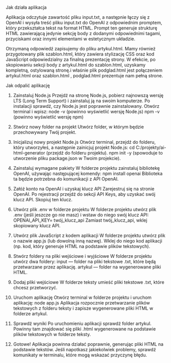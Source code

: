 Jak działa aplikacja

Aplikacja odczytuje zawartość pliku input.txt, a następnie łączy się z OpenAI i wysyła treść pliku input.txt do OpenAI z odpowiednim promptem, który przekształca tekst
na format HTML. Prompt ten generuje strukturę HTML zawierającą jedynie sekcję body z dodanymi odpowiednimi tagami, przyciskami oraz innymi elementami w estetycznym 
układzie.

Otrzymaną odpowiedź zapisujemy do pliku artykul.html. Mamy również przygotowany plik szablon.html, który zawiera stylizację CSS oraz kod JavaScript odpowiedzialny za 
finalną prezentację strony. W efekcie, po skopiowaniu sekcji body z artykul.html do szablon.html, uzyskamy kompletną, ostylowaną stronę.i właśnie plik podglad.html 
jest połączeniem artykul.html oraz szablon.html , podglad.html prezentuje nam pełną strone.

Jak odpalić aplikację

1. Zainstaluj Node.js
Przejdź na stronę Node.js, pobierz najnowszą wersję LTS (Long Term Support) i zainstaluj ją na swoim komputerze.
Po instalacji sprawdź, czy Node.js jest poprawnie zainstalowany. Otwórz terminal i wpisz:
node -v (powinno wyświetlić wersję Node.js)
npm -v (powinno wyświetlić wersję npm)

2. Stwórz nowy folder na projekt
Utwórz folder, w którym będzie przechowywany Twój projekt.

3. Inicjalizuj nowy projekt Node.js
Otwórz terminal, przejdź do folderu, który utworzyłeś, a następnie zainicjuj projekt Node.js:
cd C:/projekty/ai-html-generator (przejdź do folderu projektu).
npm init -y (spowoduje to utworzenie pliku package.json w Twoim projekcie).

4. Zainstaluj wymagane pakiety
W folderze projektu zainstaluj bibliotekę OpenAI, używając następującej komendy:
npm install openai
Biblioteka ta będzie potrzebna do komunikacji z API OpenAI.

5. Załóż konto na OpenAI i uzyskaj klucz API
Zarejestruj się na stronie OpenAI.
Po rejestracji przejdź do sekcji API Keys, aby uzyskać swój klucz API. Skopiuj ten klucz.

6. Utwórz plik .env w folderze projektu
W folderze projektu utwórz plik .env (jeśli jeszcze go nie masz) i wstaw do niego swój klucz API:
OPENAI_API_KEY= twój_klucz_api
Zamiast twój_klucz_api, wklej skopiowany klucz API.

7. Utwórz plik JavaScript z kodem aplikacji
W folderze projektu utwórz plik o nazwie app.js (lub dowolną inną nazwę).
Wklej do niego kod aplikacji (np. kod, który generuje HTML na podstawie plików tekstowych).

8. Stwórz foldery na pliki wejściowe i wyjściowe
W folderze projektu utwórz dwa foldery:
input — folder na pliki tekstowe .txt, które będą przetwarzane przez aplikację.
artykul — folder na wygenerowane pliki HTML.

9. Dodaj pliki wejściowe
W folderze teksty umieść pliki tekstowe .txt, które chcesz przetworzyć.

10. Uruchom aplikację
Otwórz terminal w folderze projektu i uruchom aplikację:
node app.js
Aplikacja rozpocznie przetwarzanie plików tekstowych z folderu teksty i zapisze wygenerowane pliki HTML w folderze artykul.

11. Sprawdź wyniki
Po uruchomieniu aplikacji sprawdź folder artykul. Powinny tam znajdować się pliki .html wygenerowane na podstawie plików tekstowych w folderze teksty.

12. Gotowe!
Aplikacja powinna działać poprawnie, generując pliki HTML na podstawie tekstów. Jeśli napotkasz jakiekolwiek problemy, sprawdź komunikaty w terminalu, które mogą wskazać przyczynę błędu.